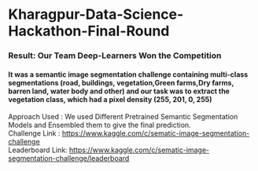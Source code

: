 # Kharagpur-Data-Science-Hackathon-Final-Round
### Result: Our Team Deep-Learners Won the Competition
#### It was a semantic image segmentation challenge containing multi-class segmentations (road, buildings, vegetation,Green farms,Dry farms, barren land, water body and other) and our task was to extract the vegetation class, which had a pixel density (255, 201, 0, 255)
Approach Used : We used Different Pretrained Semantic Segmentation Models and Ensembled them to give the final prediction.<br />
Challenge Link : https://www.kaggle.com/c/sematic-image-segmentation-challenge <br />
Leaderboard Link: https://www.kaggle.com/c/sematic-image-segmentation-challenge/leaderboard <br />


